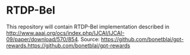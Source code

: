 # RTDP-Bel

 This repository will contain RTDP-Bel implementation described in http://www.aaai.org/ocs/index.php/IJCAI/IJCAI-09/paper/download/570/854. Source: https://github.com/bonetblai/gpt-rewards.https://github.com/bonetblai/gpt-rewards

